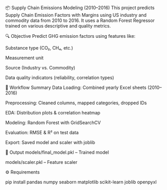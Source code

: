 📦 Supply Chain Emissions Modeling (2010–2016)
This project predicts Supply Chain Emission Factors with Margins using US industry and commodity data from 2010 to 2016. It uses a Random Forest Regressor trained on various descriptive and quality metrics.

🔍 Objective
Predict GHG emission factors using features like:

Substance type (CO₂, CH₄, etc.)

Measurement unit

Source (Industry vs. Commodity)

Data quality indicators (reliability, correlation types)

🧰 Workflow Summary
Data Loading: Combined yearly Excel sheets (2010–2016)

Preprocessing: Cleaned columns, mapped categories, dropped IDs

EDA: Distribution plots & correlation heatmap

Modeling: Random Forest with GridSearchCV

Evaluation: RMSE & R² on test data

Export: Saved model and scaler with joblib

📁 Output
models/final_model.pkl – Trained model

models/scaler.pkl – Feature scaler

⚙️ Requirements

pip install pandas numpy seaborn matplotlib scikit-learn joblib openpyxl
